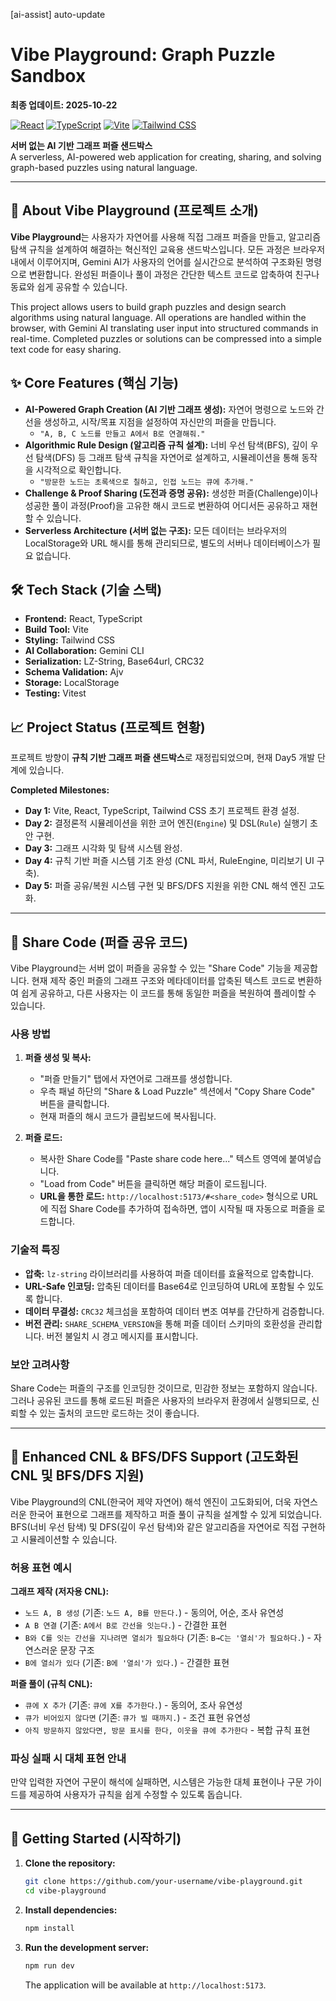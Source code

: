[ai-assist] auto-update
# Vibe Playground: Graph Puzzle Sandbox

**최종 업데이트: 2025-10-22**

[![React](https://img.shields.io/badge/React-18-blue?logo=react)](https://react.dev/)
[![TypeScript](https://img.shields.io/badge/TypeScript-5-blue?logo=typescript)](https://www.typescriptlang.org/)
[![Vite](https://img.shields.io/badge/Vite-5-purple?logo=vite)](https://vitejs.dev/)
[![Tailwind CSS](https://img.shields.io/badge/Tailwind_CSS-3-blue?logo=tailwindcss)](https://tailwindcss.com/)

**서버 없는 AI 기반 그래프 퍼즐 샌드박스**
<br>
A serverless, AI-powered web application for creating, sharing, and solving graph-based puzzles using natural language.

---

## 🚀 About Vibe Playground (프로젝트 소개)

**Vibe Playground**는 사용자가 자연어를 사용해 직접 그래프 퍼즐을 만들고, 알고리즘 탐색 규칙을 설계하여 해결하는 혁신적인 교육용 샌드박스입니다. 모든 과정은 브라우저 내에서 이루어지며, Gemini AI가 사용자의 언어를 실시간으로 분석하여 구조화된 명령으로 변환합니다. 완성된 퍼즐이나 풀이 과정은 간단한 텍스트 코드로 압축하여 친구나 동료와 쉽게 공유할 수 있습니다.

This project allows users to build graph puzzles and design search algorithms using natural language. All operations are handled within the browser, with Gemini AI translating user input into structured commands in real-time. Completed puzzles or solutions can be compressed into a simple text code for easy sharing.

## ✨ Core Features (핵심 기능)

-   **AI-Powered Graph Creation (AI 기반 그래프 생성):** 자연어 명령으로 노드와 간선을 생성하고, 시작/목표 지점을 설정하여 자신만의 퍼즐을 만듭니다.
    -   `"A, B, C 노드를 만들고 A에서 B로 연결해줘."`
-   **Algorithmic Rule Design (알고리즘 규칙 설계):** 너비 우선 탐색(BFS), 깊이 우선 탐색(DFS) 등 그래프 탐색 규칙을 자연어로 설계하고, 시뮬레이션을 통해 동작을 시각적으로 확인합니다.
    -   `"방문한 노드는 초록색으로 칠하고, 인접 노드는 큐에 추가해."`
-   **Challenge & Proof Sharing (도전과 증명 공유):** 생성한 퍼즐(Challenge)이나 성공한 풀이 과정(Proof)을 고유한 해시 코드로 변환하여 어디서든 공유하고 재현할 수 있습니다.
-   **Serverless Architecture (서버 없는 구조):** 모든 데이터는 브라우저의 LocalStorage와 URL 해시를 통해 관리되므로, 별도의 서버나 데이터베이스가 필요 없습니다.

## 🛠️ Tech Stack (기술 스택)

-   **Frontend:** React, TypeScript
-   **Build Tool:** Vite
-   **Styling:** Tailwind CSS
-   **AI Collaboration:** Gemini CLI
-   **Serialization:** LZ-String, Base64url, CRC32
-   **Schema Validation:** Ajv
-   **Storage:** LocalStorage
-   **Testing:** Vitest

## 📈 Project Status (프로젝트 현황)

프로젝트 방향이 **규칙 기반 그래프 퍼즐 샌드박스**로 재정립되었으며, 현재 Day5 개발 단계에 있습니다.

**Completed Milestones:**
-   **Day 1:** Vite, React, TypeScript, Tailwind CSS 초기 프로젝트 환경 설정.
-   **Day 2:** 결정론적 시뮬레이션을 위한 코어 엔진(`Engine`) 및 DSL(`Rule`) 실행기 초안 구현.
-   **Day 3:** 그래프 시각화 및 탐색 시스템 완성.
-   **Day 4:** 규칙 기반 퍼즐 시스템 기초 완성 (CNL 파서, RuleEngine, 미리보기 UI 구축).
-   **Day 5:** 퍼즐 공유/복원 시스템 구현 및 BFS/DFS 지원을 위한 CNL 해석 엔진 고도화.

---

## 🔗 Share Code (퍼즐 공유 코드)

Vibe Playground는 서버 없이 퍼즐을 공유할 수 있는 "Share Code" 기능을 제공합니다. 현재 제작 중인 퍼즐의 그래프 구조와 메타데이터를 압축된 텍스트 코드로 변환하여 쉽게 공유하고, 다른 사용자는 이 코드를 통해 동일한 퍼즐을 복원하여 플레이할 수 있습니다.

### 사용 방법

1.  **퍼즐 생성 및 복사:**
    -   "퍼즐 만들기" 탭에서 자연어로 그래프를 생성합니다.
    -   우측 패널 하단의 "Share & Load Puzzle" 섹션에서 "Copy Share Code" 버튼을 클릭합니다.
    -   현재 퍼즐의 해시 코드가 클립보드에 복사됩니다.

2.  **퍼즐 로드:**
    -   복사한 Share Code를 "Paste share code here..." 텍스트 영역에 붙여넣습니다.
    -   "Load from Code" 버튼을 클릭하면 해당 퍼즐이 로드됩니다.
    -   **URL을 통한 로드:** `http://localhost:5173/#<share_code>` 형식으로 URL에 직접 Share Code를 추가하여 접속하면, 앱이 시작될 때 자동으로 퍼즐을 로드합니다.

### 기술적 특징

-   **압축:** `lz-string` 라이브러리를 사용하여 퍼즐 데이터를 효율적으로 압축합니다.
-   **URL-Safe 인코딩:** 압축된 데이터를 Base64로 인코딩하여 URL에 포함될 수 있도록 합니다.
-   **데이터 무결성:** `CRC32` 체크섬을 포함하여 데이터 변조 여부를 간단하게 검증합니다.
-   **버전 관리:** `SHARE_SCHEMA_VERSION`을 통해 퍼즐 데이터 스키마의 호환성을 관리합니다. 버전 불일치 시 경고 메시지를 표시합니다.

### 보안 고려사항

Share Code는 퍼즐의 구조를 인코딩한 것이므로, 민감한 정보는 포함하지 않습니다. 그러나 공유된 코드를 통해 로드된 퍼즐은 사용자의 브라우저 환경에서 실행되므로, 신뢰할 수 있는 출처의 코드만 로드하는 것이 좋습니다.

---

## 🧠 Enhanced CNL & BFS/DFS Support (고도화된 CNL 및 BFS/DFS 지원)

Vibe Playground의 CNL(한국어 제약 자연어) 해석 엔진이 고도화되어, 더욱 자연스러운 한국어 표현으로 그래프를 제작하고 퍼즐 풀이 규칙을 설계할 수 있게 되었습니다. BFS(너비 우선 탐색) 및 DFS(깊이 우선 탐색)와 같은 알고리즘을 자연어로 직접 구현하고 시뮬레이션할 수 있습니다.

### 허용 표현 예시

**그래프 제작 (저자용 CNL):**
-   `노드 A, B 생성` (기존: `노드 A, B를 만든다.`) - 동의어, 어순, 조사 유연성
-   `A B 연결` (기존: `A에서 B로 간선을 잇는다.`) - 간결한 표현
-   `B와 C를 잇는 간선을 지나려면 열쇠가 필요하다` (기존: `B→C는 '열쇠'가 필요하다.`) - 자연스러운 문장 구조
-   `B에 열쇠가 있다` (기존: `B에 '열쇠'가 있다.`) - 간결한 표현

**퍼즐 풀이 (규칙 CNL):**
-   `큐에 X 추가` (기존: `큐에 X를 추가한다.`) - 동의어, 조사 유연성
-   `큐가 비어있지 않다면` (기존: `큐가 빌 때까지.`) - 조건 표현 유연성
-   `아직 방문하지 않았다면, 방문 표시를 한다, 이웃을 큐에 추가한다` - 복합 규칙 표현

### 파싱 실패 시 대체 표현 안내

만약 입력한 자연어 구문이 해석에 실패하면, 시스템은 가능한 대체 표현이나 구문 가이드를 제공하여 사용자가 규칙을 쉽게 수정할 수 있도록 돕습니다.

---

## 🚀 Getting Started (시작하기)

1.  **Clone the repository:**
    ```sh
    git clone https://github.com/your-username/vibe-playground.git
    cd vibe-playground
    ```

2.  **Install dependencies:**
    ```sh
    npm install
    ```

3.  **Run the development server:**
    ```sh
    npm run dev
    ```
    The application will be available at `http://localhost:5173`.
